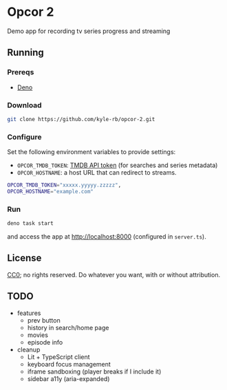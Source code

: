 # Opcor 2

Demo app for recording tv series progress and streaming

## Running

### Prereqs

- [Deno](https://docs.deno.com/runtime/)

### Download

```sh
git clone https://github.com/kyle-rb/opcor-2.git
```

### Configure

Set the following environment variables to provide settings:

- `OPCOR_TMDB_TOKEN`:
  [TMDB API token](https://developer.themoviedb.org/reference/intro/getting-started) (for searches
  and series metadata)
- `OPCOR_HOSTNAME`: a host URL that can redirect to streams.

```sh
OPCOR_TMDB_TOKEN="xxxxx.yyyyy.zzzzz",
OPCOR_HOSTNAME="example.com"
```

### Run

```sh
deno task start
```

and access the app at <http://localhost:8000> (configured in `server.ts`).

## License

[CC0](https://creativecommons.org/public-domain/cc0/); no rights reserved. Do whatever you want,
with or without attribution.

## TODO

- features
  - prev button
  - history in search/home page
  - movies
  - episode info
- cleanup
  - Lit + TypeScript client
  - keyboard focus management
  - iframe sandboxing (player breaks if I include it)
  - sidebar a11y (aria-expanded)
